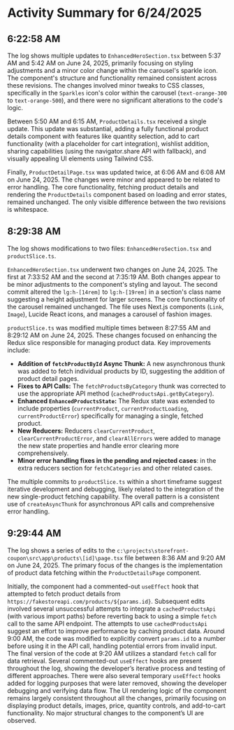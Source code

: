 # Activity Summary for 6/24/2025

## 6:22:58 AM
The log shows multiple updates to `EnhancedHeroSection.tsx` between 5:37 AM and 5:42 AM on June 24, 2025, primarily focusing on styling adjustments and a minor color change within the carousel's sparkle icon.  The component's structure and functionality remained consistent across these revisions. The changes involved minor tweaks to CSS classes, specifically in the `Sparkles` icon's color within the carousel (`text-orange-300` to `text-orange-500`), and there were no significant alterations to the code's logic.

Between 5:50 AM and 6:15 AM, `ProductDetails.tsx` received a single update.  This update was substantial, adding a fully functional product details component with features like quantity selection, add to cart functionality (with a placeholder for cart integration), wishlist addition, sharing capabilities (using the navigator.share API with fallback), and visually appealing UI elements using Tailwind CSS.

Finally, `ProductDetailPage.tsx` was updated twice, at 6:06 AM and 6:08 AM on June 24, 2025.  The changes were minor and appeared to be related to error handling. The core functionality, fetching product details and rendering the `ProductDetails` component based on loading and error states, remained unchanged.  The only visible difference between the two revisions is whitespace.


## 8:29:38 AM
The log shows modifications to two files: `EnhancedHeroSection.tsx` and `productSlice.ts`.

`EnhancedHeroSection.tsx` underwent two changes on June 24, 2025.  The first at 7:33:52 AM and the second at 7:35:19 AM.  Both changes appear to be minor adjustments to the component's styling and layout. The second commit altered the `lg:h-[14rem]` to `lg:h-[19rem]`  in a section's class name suggesting a height adjustment for larger screens. The core functionality of the carousel remained unchanged.  The file uses Next.js components (`Link`, `Image`), Lucide React icons, and manages a carousel of fashion images.


`productSlice.ts` was modified multiple times between 8:27:55 AM and 8:29:12 AM on June 24, 2025. These changes focused on enhancing the Redux slice responsible for managing product data. Key improvements include:

* **Addition of `fetchProductById` Async Thunk:** A new asynchronous thunk was added to fetch individual products by ID, suggesting the addition of product detail pages.
* **Fixes to API Calls:**  The `fetchProductsByCategory`  thunk was corrected to use the appropriate API method (`cachedProductsApi.getByCategory`).
* **Enhanced `EnhancedProductsState`:** The Redux state was extended to include properties (`currentProduct`, `currentProductLoading`, `currentProductError`) specifically for managing a single, fetched product.
* **New Reducers:**  Reducers `clearCurrentProduct`, `clearCurrentProductError`, and `clearAllErrors` were added to manage the new state properties and handle error clearing more comprehensively.
* **Minor error handling fixes in the pending and rejected cases**: in the extra reducers section for `fetchCategories` and other related cases.


The multiple commits to `productSlice.ts` within a short timeframe suggest iterative development and debugging, likely related to the integration of the new single-product fetching capability.  The overall pattern is a consistent use of `createAsyncThunk` for asynchronous API calls and comprehensive error handling.


## 9:29:44 AM
The log shows a series of edits to the `c:\projects\storefront-coupon\src\app\products\[id]\page.tsx` file between 8:36 AM and 9:20 AM on June 24, 2025.  The primary focus of the changes is the implementation of product data fetching within the `ProductDetailsPage` component.

Initially, the component had a commented-out `useEffect` hook that attempted to fetch product details from `https://fakestoreapi.com/products/${params.id}`.  Subsequent edits involved several unsuccessful attempts to integrate a  `cachedProductsApi`  (with various import paths) before reverting back to using a simple `fetch` call to the same API endpoint.  The attempts to use `cachedProductsApi`  suggest an effort to improve performance by caching product data.  Around 9:00 AM, the code was modified to explicitly convert `params.id`  to a number before using it in the API call, handling potential errors from invalid input. The final version of the code at 9:20 AM utilizes a standard `fetch` call for data retrieval.  Several commented-out `useEffect` hooks are present throughout the log, showing the developer’s iterative process and testing of different approaches.  There were also several temporary `useEffect` hooks added for logging purposes that were later removed, showing the developer debugging and verifying data flow. The UI rendering logic of the component remains largely consistent throughout all the changes, primarily focusing on displaying product details, images, price, quantity controls, and add-to-cart functionality.  No major structural changes to the component’s UI are observed.
